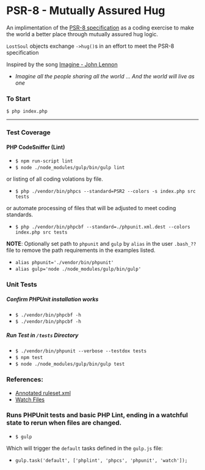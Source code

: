 PSR-8 - Mutually Assured Hug
=============

An implimentation of the [PSR-8 specification](https://github.com/php-fig/fig-standards/blob/master/proposed/psr-8-hug/psr-8-hug.md)
as a coding exercise to make the world a better place through mutually assured hug logic.

`LostSoul` objects exchange `->hug()`s in an effort to meet the PSR-8 specification

Inspired by the song [Imagine - John Lennon](https://genius.com/John-lennon-imagine-lyrics)
- *Imagine all the people sharing all the world* ... *And the world will live as one*

### To Start
`````
$ php index.php
`````

-------

### Test Coverage
#### PHP CodeSniffer (Lint)
- `$ npm run-script lint`
- `$ node ./node_modules/gulp/bin/gulp lint`

or listing of all coding volations by file.

- `$ php ./vendor/bin/phpcs --standard=PSR2 --colors -s index.php src tests`

or automate processing of files that will be adjusted to meet coding standards.

- `$ php ./vendor/bin/phpcbf --standard=./phpunit.xml.dest --colors index.php src tests`

**NOTE**: Optionally set path to `phpunit` and `gulp` by `alias` in the user `.bash_??` file to remove the path 
requirements in the examples listed. 
- `alias phpunit='./vendor/bin/phpunit'`
- `alias gulp='node ./node_modules/gulp/bin/gulp'`

### Unit Tests
##### Confirm PHPUnit installation works
- `$ ./vendor/bin/phpcbf -h`
- `$ ./vendor/bin/phpcbf -h`

##### Run Test in `/tests` Directory
- `$ ./vendor/bin/phpunit --verbose --testdox tests`
- `$ npm test`
- `$ node ./node_modules/gulp/bin/gulp test`

### References:
- [Annotated ruleset.xml](https://github.com/squizlabs/PHP_CodeSniffer/wiki/Advanced-Usage)
- [Watch Files](https://pear.php.net/manual/en/package.php.php-codesniffer.annotated-ruleset.php)


### Runs PHPUnit tests and basic PHP Lint, ending in a watchful state to rerun when files are changed.

- `$ gulp`

Which will trigger the `default` tasks defined in the `gulp.js` file:
- `gulp.task('default', ['phplint', 'phpcs', 'phpunit', 'watch']);`


